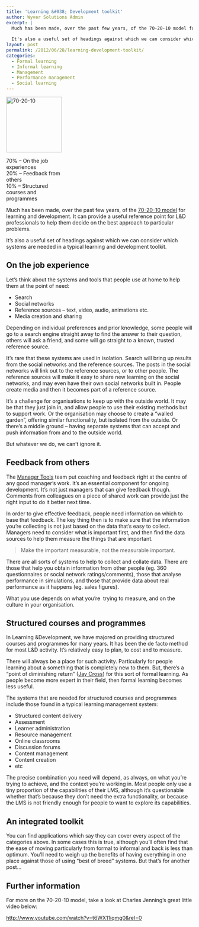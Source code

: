 ```yaml
---
title: 'Learning &#038; Development toolkit'
author: Wyver Solutions Admin
excerpt: |
  Much has been made, over the past few years, of the 70-20-10 model for learning and development. It can provide a useful reference point for L&amp;D professionals to help them decide on the best approach to particular problems.
  
  It's also a useful set of headings against which we can consider which systems are needed in a typical learning and development toolkit.
layout: post
permalink: /2012/06/28/learning-development-toolkit/
categories:
  - Formal learning
  - Informal learning
  - Management
  - Performance management
  - Social learning
---
```

<div id="attachment_263" style="width: 160px" class="wp-caption alignright">
  <a href="http://www.wyversolutions.co.uk/cms/wp-content/uploads/2012/06/702010.001.png"><img class="size-thumbnail wp-image-263 " title="70-20-10" src="http://www.wyversolutions.co.uk/cms/wp-content/uploads/2012/06/702010.001-150x150.png" alt="70-20-10" width="150" height="150" /></a>
  
  <p class="wp-caption-text">
    70% &#8211; On the job experiences<br />20% &#8211; Feedback from others<br />10% &#8211; Structured courses and programmes
  </p>
</div>

Much has been made, over the past few years, of the [70-20-10 model][1] for learning and development. It can provide a useful reference point for L&amp;D professionals to help them decide on the best approach to particular problems.

It&#8217;s also a useful set of headings against which we can consider which systems are needed in a typical learning and development toolkit.

## On the job experience

Let&#8217;s think about the systems and tools that people use at home to help them at the point of need:

  * Search
  * Social networks
  * Reference sources &#8211; text, video, audio, animations etc.
  * Media creation and sharing

Depending on individual preferences and prior knowledge, some people will go to a search engine straight away to find the answer to their question, others will ask a friend, and some will go straight to a known, trusted reference source.

It&#8217;s rare that these systems are used in isolation. Search will bring up results from the social networks and the reference sources. The posts in the social networks will link out to the reference sources, or to other people. The reference sources will make it easy to share new learning on the social networks, and may even have their own social networks built in. People create media and then it becomes part of a reference source.

It&#8217;s a challenge for organisations to keep up with the outside world. It may be that they just join in, and allow people to use their existing methods but to support work. Or the organisation may choose to create a &#8220;walled garden&#8221;, offering similar functionality, but isolated from the outside. Or there&#8217;s a middle ground &#8211; having separate systems that can accept and push information from and to the outside world.

But whatever we do, we can&#8217;t ignore it.

## Feedback from others

The [Manager Tools][2] team put coaching and feedback right at the centre of any good manager&#8217;s work. It&#8217;s an essential component for ongoing development. It&#8217;s not just managers that can give feedback though. Comments from colleagues on a piece of shared work can provide just the right input to do it better next time.

In order to give effective feedback, people need information on which to base that feedback. The key thing then is to make sure that the information you&#8217;re collecting is not just based on the data that&#8217;s easy to collect. Managers need to consider what is important first, and then find the data sources to help them measure the things that are important.

> Make the important measurable, not the measurable important.

There are all sorts of systems to help to collect and collate data. There are those that help you obtain information from other people (eg. 360 questionnaires or social network ratings/comments), those that analyse performance in simulations, and those that provide data about real performance as it happens (eg. sales figures).

What you use depends on what you&#8217;re  trying to measure, and on the culture in your organisation.

## Structured courses and programmes

In Learning &amp;Development, we have majored on providing structured courses and programmes for many years. It has been the de facto method for most L&amp;D activity. It&#8217;s relatively easy to plan, to cost and to measure.

There will always be a place for such activity. Particularly for people learning about a something that is completely new to them. But, there&#8217;s a &#8220;point of diminishing return&#8221; ([Jay Cross][3]) for this sort of formal learning. As people become more expert in their field, then formal learning becomes less useful.

The systems that are needed for structured courses and programmes include those found in a typical learning management system:

  * Structured content delivery
  * Assessment
  * Learner administration
  * Resource management
  * Online classrooms
  * Discussion forums
  * Content management
  * Content creation
  * etc

The precise combination you need will depend, as always, on what you&#8217;re trying to achieve, and the context you&#8217;re working in. Most people only use a tiny proportion of the capabilities of their LMS, although it&#8217;s questionable whether that&#8217;s because they don&#8217;t need the extra functionality, or because the LMS is not friendly enough for people to want to explore its capabilities.

## An integrated toolkit

You can find applications which say they can cover every aspect of the categories above. In some cases this is true, although you&#8217;ll often find that the ease of moving particularly from formal to informal and back is less than optimum. You&#8217;ll need to weigh up the benefits of having everything in one place against those of using &#8220;best of breed&#8221; systems. But that&#8217;s for another post&#8230;

## Further information

For more on the 70-20-10 model, take a look at Charles Jenning&#8217;s great little video below:

http://www.youtube.com/watch?v=t6WX11iqmg0&rel=0

 [1]: http://en.wikipedia.org/wiki/70/20/10_Model
 [2]: http://www.manager-tools.com/
 [3]: http://metatime.blogspot.co.uk/2005/04/to-every-thing-turn-turn-turn-there-is.html